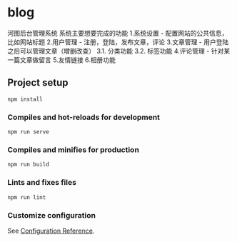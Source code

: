 # blog
河图后台管理系统
系统主要想要完成的功能
1.系统设置 - 配置网站的公共信息，比如网站标题
2.用户管理 - 注册，登陆，发布文章，评论
3.文章管理 - 用户登陆之后可以管理文章（增删改查）
3.1. 分类功能
3.2. 标签功能
4.评论管理 - 针对某一篇文章做留言
5.友情链接
6.相册功能

## Project setup
```
npm install
```

### Compiles and hot-reloads for development
```
npm run serve
```

### Compiles and minifies for production
```
npm run build
```

### Lints and fixes files
```
npm run lint
```

### Customize configuration
See [Configuration Reference](https://cli.vuejs.org/config/).
